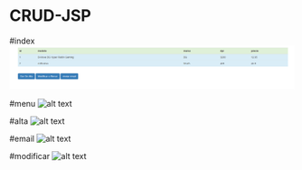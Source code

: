 # CRUD-JSP

#index
![alt text](https://github.com/juancumpian/CRUD-JSP/blob/master/index.png)

#menu
![alt text](https://raw.github.com/juancumpian/CRUD-JSP/edit/master/menu.png)

#alta
![alt text](https://raw.github.com/juancumpian/CRUD-JSP/edit/master/alta.png)

#email
![alt text](https://raw.github.com/juancumpian/CRUD-JSP/edit/master/email.png)

#modificar
![alt text](https://raw.github.com/juancumpian/CRUD-JSP/edit/master/modificar.png)

